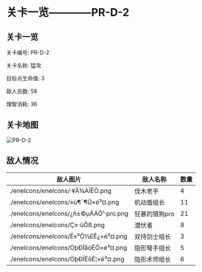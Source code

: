 # 关卡一览————PR-D-2


## 关卡一览

关卡编号: PR-D-2

关卡名称: 猛攻

目标点生命值: 3

敌人总数: 58

理智消耗: 36


## 关卡地图
![PR-D-2](./oprMap/PR-D-2.png)

## 敌人情况

| 敌人图片 | 敌人名称 | 数量  |
|---------|-----|-----|
| ./eneIcons/eneIcons/·¥Ä¾ÀÏÊÖ.png| 伐木老手  |   4  |
| ./eneIcons/eneIcons/»ú¶¯¶Ü×é³¤.png| 机动盾组长  |   11  |
| ./eneIcons/eneIcons/¿ñ±©µÄÁÔ¹·pro.png| 狂暴的猎狗pro  |   21  |
| ./eneIcons/eneIcons/Ç±·üÕß.png| 潜伏者  |   8  |
| ./eneIcons/eneIcons/Ë«³Ö½£Ê¿×é³¤.png| 双持剑士组长  |   3  |
| ./eneIcons/eneIcons/ÒþÐÎåóÊÖ×é³¤.png| 隐形弩手组长  |   5  |
| ./eneIcons/eneIcons/ÒþÐÎÊõÊ¦×é³¤.png| 隐形术师组长  |   6  |
